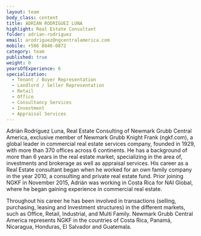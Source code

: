 ```yaml
---
layout: team
body_class: content
title: ADRIAN RODRIGUEZ LUNA
highlight: Real Estate Consultant
folder: adrian-rodriguez
email: arodriguez@ngcentralamerica.com
mobile: +506 8846-0872
category: team
published: true
weight: 0
yearsOfExperience: 6
specialization:
  - Tenant / Buyer Representation
  - Landlord / Seller Representation
  - Retail
  - Office
  - Consultancy Services
  - Investment
  - Appraisal Services
---
```

Adrián Rodríguez Luna, Real Estate Consulting of Newmark Grubb
Central America, exclusive member of Newmark Grubb Knight Frank
(ngkf.com), a global leader in commercial real estate services company,
founded in 1929, with more than 370 offices across 6 continents.
He has a background of more than 6 years in the real estate market,
specializing in the area of, investments and brokerage as well as
appraisal services. His career as a Real Estate consultant began when
he worked for an own family company in the year 2010, a consulting
and private real estate fund. Prior joining NGKF in November 2015,
Adrián was working in Costa Rica for NAI Global, where he began
gaining experience in commercial real estate.

Throughout his career he has been involved in transactions (selling,
purchasing, leasing and Investment structures) in the different markets,
such as Office, Retail, Industrial, and Multi Family.
Newmark Grubb Central America represents NGKF in the countries of
Costa Rica, Panamá, Nicaragua, Honduras, El Salvador and
Guatemala.

